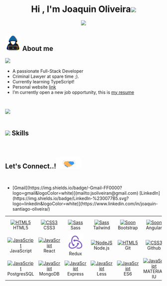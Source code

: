 
<h1 align="center"><b>Hi , I'm Joaquin Oliveira</b><img src="https://media.giphy.com/media/hvRJCLFzcasrR4ia7z/giphy.gif" width="35"></h1>

<p align="center">
  <a href="https://github.com/DenverCoder1/readme-typing-svg"><img src="https://readme-typing-svg.herokuapp.com?font=Time+New+Roman&color=cyan&size=25&center=true&vCenter=true&width=600&height=100&lines=Computer+Science+Students;++;FullStack+Developer;++;Active+Learner/Researcher,;Love+to+learn+new+stuff"></a>
</p>



## <picture><img src = "https://github.com/0xAbdulKhalid/0xAbdulKhalid/raw/main/assets/mdImages/about_me.gif" width = 50px></picture> **About me**

<img src="https://user-images.githubusercontent.com/73097560/115834477-dbab4500-a447-11eb-908a-139a6edaec5c.gif"><br>

- A passionate Full-Stack Developer
- Criminal Lawyer at spare time ;). 
- Currently learning TypeScript!
- Personal website [link](https://www.joaquinoliveira.com.ar)
- I’m currently open a new job opportunity, this is [my resume](faltasubirCV)

<br>

<img src="https://user-images.githubusercontent.com/73097560/115834477-dbab4500-a447-11eb-908a-139a6edaec5c.gif"><br><br>

## <img src="https://media2.giphy.com/media/QssGEmpkyEOhBCb7e1/giphy.gif?cid=ecf05e47a0n3gi1bfqntqmob8g9aid1oyj2wr3ds3mg700bl&rid=giphy.gif" width ="25"><b> Skills</b>
<br>

<table align="center">
  <tr>
    <td align="center" width="100">
      <a href="#">
        <img src="https://upload.wikimedia.org/wikipedia/commons/6/61/HTML5_logo_and_wordmark.svg" width="50" height="50" alt="HTML5" />
      </a>
      <br>HTML5
    </td>
    <td align="center" width="100">
      <a href="#">
        <img src="https://upload.wikimedia.org/wikipedia/commons/d/d5/CSS3_logo_and_wordmark.svg" width="50" height="50" alt="CSS3" />
      </a>
      <br>CSS3
    </td>
    <td align="center"  width="100">
      <a href="#">
        <img src="https://upload.wikimedia.org/wikipedia/commons/9/96/Sass_Logo_Color.svg" width="50" height="50" alt="Sass" />
      </a>
      <br>Sass
    </td>
    <td align="center"  width="100">
      <a href="#">
        <img src="https://upload.wikimedia.org/wikipedia/commons/d/d5/Tailwind_CSS_Logo.svg" width="50" height="50" alt="Sass" />
      </a>
      <br>Tailwind
    </td>
    <td align="center" width="100">
      <a href="#">
        <img src="https://cdn.jsdelivr.net/gh/devicons/devicon/icons/bootstrap/bootstrap-original.svg" width="50" height="50" alt="Soon" />
      </a>
      <br>Bootstrap
    </td>
    <td align="center" width="100">
      <a href="#">
        <img src="https://cdn.worldvectorlogo.com/logos/angular-icon-1.svg" width="50" height="50" alt="Soon" />
      </a>
      <br>Angular
    </td>
    <td align="center" width="100">
      <a href="#">
        <img src="https://upload.wikimedia.org/wikipedia/commons/3/33/Figma-logo.svg" width="50" height="50" alt="Soon" />
      </a>
      <br>Figma
    </td>
     <td align="center" width="100">
      <a href="#">
        <img src="https://w7.pngwing.com/pngs/924/1009/png-transparent-mysql-relational-database-management-system-logo-php-others-orange-logo-mysql-logo.png" width="50" height="50" alt="JavaScript" />
      </a>
      <br>MySQL
    </td>
  </tr>
  <tr>
    <td align="center" width="100">
      <a href="#">
        <img src="https://upload.wikimedia.org/wikipedia/commons/9/99/Unofficial_JavaScript_logo_2.svg" width="50" height="50" alt="JavaScript" />
      </a>
      <br>JavaScript
    </td>
    <td align="center" width="100">
      <a href="#">
        <img src="https://cdn.worldvectorlogo.com/logos/react-2.svg" width="50" height="50" alt="JavaScript" />
      </a>
      <br>React
    </td>
    <td align="center" width="100">
      <a href="#">
        <img src="https://raw.githubusercontent.com/sachinverma53121/sachinverma53121/master/icons/redux.png" width="50" height="50" alt="Redux" />
      </a>
      <br>Redux
    </td>
    </td>
    <td align="center" width="100">
      <a href="#">
        <img src="https://upload.wikimedia.org/wikipedia/commons/d/d9/Node.js_logo.svg" width="50" height="50" alt="NodeJS" />
      </a>
      <br>Node.js
    </td> 
  <td align="center" width="100">
   <a href="#">
   <img src="https://cdn.jsdelivr.net/gh/devicons/devicon/icons/git/git-original.svg" width="50" height="50" alt="HTML5" />
 </a>
   <br>Git
  </td>
   <td align="center" width="100">
   <a href="#">
   <img src="https://cdn.jsdelivr.net/gh/devicons/devicon/icons/github/github-original.svg" width="50" height="50" alt="CSS3" />
   </a>
  <br>Github
   </td>
<tr>
    <td align="center" width="100">
      <a href="#">
        <img src="https://cdn.jsdelivr.net/gh/devicons/devicon/icons/mysql/mysql-original.svg" width="50" height="50" alt="JavaScript" />
      </a>
      <br>PostgresSQL
    </td>
  <td align="center" width="100">
      <a href="#">
        <img src="https://cdn.worldvectorlogo.com/logos/mongodb-icon-1.svg" width="50" height="50" alt="JavaScript" />
      </a>
      <br>MongoDB
    </td>
   <td align="center" width="100">
      <a href="#">
        <img src="https://cdn.worldvectorlogo.com/logos/express-109.svg" width="50" height="50" alt="JavaScript" />
      </a>
      <br>Express
    </td>
  <td align="center" width="100">
      <a href="#">
        <img src="https://cdn.worldvectorlogo.com/logos/less.svg" width="50" height="50" alt="JavaScript" />
      </a>
      <br>Less
    </td>
  <td align="center" width="100">
      <a href="#">
        <img src="https://cdn.worldvectorlogo.com/logos/es6.svg" width="50" height="50" alt="JavaScript" />
      </a>
      <br>ES6
    </td>
  <td align="center" width="100">
      <a href="#">
        <img src="https://cdn.worldvectorlogo.com/logos/material-ui-1.svg" width="50" height="50" alt="JavaScript" />
      </a>
      <br>MATERIAL IU
    </td>
   <td align="center" width="100">
      <a href="#">
        <img src="https://w7.pngwing.com/pngs/398/821/png-transparent-firebase-google-google-i-o-icon-thumbnail.png" width="50" height="50" alt="JavaScript" />
      </a>
      <br>FIREBASE
    </td>
       <td align="center" width="100">
      <a href="#">
        <img src="https://google.github.io/sqlcommenter/images/sequelize-logo.png" width="50" height="50" alt="JavaScript" />
      </a>
      <br>SEQUELIZE
    </td>
  </tr>
  
  

## <b> Let's Connect..!</b><img src="https://github.com/0xAbdulKhalid/0xAbdulKhalid/raw/main/assets/mdImages/handshake.gif" width ="80">
<br>
<div align='left'>

<ul>

<li>
[Gmail](https://img.shields.io/badge/-Gmail-FF0000?logo=gmail&logoColor=white)](mailto:jsoliveiran@gmail.com)
[LinkedIn](https://img.shields.io/badge/LinkedIn-%230077B5.svg?logo=linkedin&logoColor=white)](https://www.linkedin.com/in/joaquin-santiago-oliveira/)
</li>

